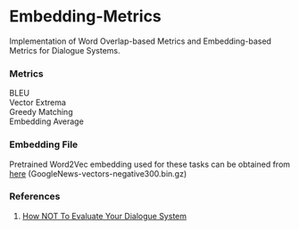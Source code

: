 # Embedding-Metrics
Implementation of Word Overlap-based Metrics and Embedding-based Metrics for Dialogue Systems.

### Metrics
BLEU  
Vector Extrema  
Greedy Matching  
Embedding Average  

### Embedding File
Pretrained Word2Vec embedding used for these tasks can be obtained from [here](https://drive.google.com/file/d/0B7XkCwpI5KDYNlNUTTlSS21pQmM/edit) (GoogleNews-vectors-negative300.bin.gz)


### References
1. [How NOT To Evaluate Your Dialogue System](https://arxiv.org/pdf/1603.08023.pdf)
